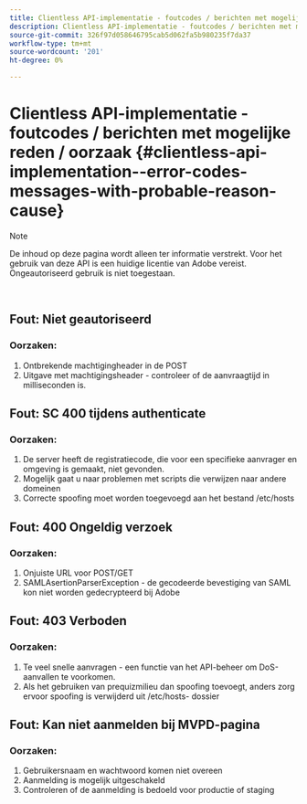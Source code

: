 ```yaml
---
title: Clientless API-implementatie - foutcodes / berichten met mogelijke reden / oorzaak
description: Clientless API-implementatie - foutcodes / berichten met mogelijke reden / oorzaak
source-git-commit: 326f97d058646795cab5d062fa5b980235f7da37
workflow-type: tm+mt
source-wordcount: '201'
ht-degree: 0%

---
```



# Clientless API-implementatie - foutcodes / berichten met mogelijke reden / oorzaak {#clientless-api-implementation--error-codes-messages-with-probable-reason-cause}

>[!NOTE]
>
>De inhoud op deze pagina wordt alleen ter informatie verstrekt. Voor het gebruik van deze API is een huidige licentie van Adobe vereist. Ongeautoriseerd gebruik is niet toegestaan.

</br>


## Fout: Niet geautoriseerd

### Oorzaken:

1. Ontbrekende machtigingheader in de POST
1. Uitgave met machtigingsheader - controleer of de aanvraagtijd in milliseconden is.

## Fout: SC 400 tijdens authenticate

### Oorzaken:

1. De server heeft de registratiecode, die voor een specifieke aanvrager en omgeving is gemaakt, niet gevonden.
1. Mogelijk gaat u naar problemen met scripts die verwijzen naar andere domeinen
1. Correcte spoofing moet worden toegevoegd aan het bestand /etc/hosts

## Fout: 400 Ongeldig verzoek

### Oorzaken:

1. Onjuiste URL voor POST/GET
1. SAMLAsertionParserException - de gecodeerde bevestiging van SAML kon niet worden gedecrypteerd bij Adobe

## Fout: 403 Verboden

### Oorzaken:

1. Te veel snelle aanvragen - een functie van het API-beheer om DoS-aanvallen te voorkomen.
2. Als het gebruiken van prequizmilieu dan spoofing toevoegt, anders zorg ervoor spoofing is verwijderd uit /etc/hosts- dossier

## Fout: Kan niet aanmelden bij MVPD-pagina

### Oorzaken:

1. Gebruikersnaam en wachtwoord komen niet overeen 
2. Aanmelding is mogelijk uitgeschakeld
3. Controleren of de aanmelding is bedoeld voor productie of staging


<!--

## Related Information

- [Clientless API Reference](/help/authentication/rest-api-reference.md)

-->